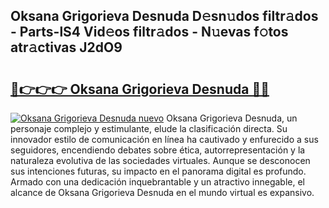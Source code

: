 ## Oksana Grigorieva Desnuda D𝚎sn𝚞dos filtr𝚊dos - Parts-lS4 Vid𝚎os filtr𝚊dos - N𝚞evas f𝚘tos atr𝚊ctivas J2dO9

# <h2><a href="http://mb7asqy.tromn.icu/?c=Oksana+Grigorieva+Desnuda">🔗👉👉👉 Oksana Grigorieva Desnuda 🔗🔗</a></h2>

[![Oksana Grigorieva Desnuda nuevo](https://i.imgur.com/pEAQMta.gif)](http://mb7asqy.tromn.icu/?c=Oksana+Grigorieva+Desnuda)
Oksana Grigorieva Desnuda, un personaje complejo y estimulante, elude la clasificación directa. Su innovador estilo de comunicación en línea ha cautivado y enfurecido a sus seguidores, encendiendo debates sobre ética, autorrepresentación y la naturaleza evolutiva de las sociedades virtuales. Aunque se desconocen sus intenciones futuras, su impacto en el panorama digital es profundo. Armado con una dedicación inquebrantable y un atractivo innegable, el alcance de Oksana Grigorieva Desnuda en el mundo virtual es expansivo.

